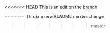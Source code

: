 <<<<<<< HEAD
This is an edit on the branch

=======
This is a new README master change
>>>>>>> master
